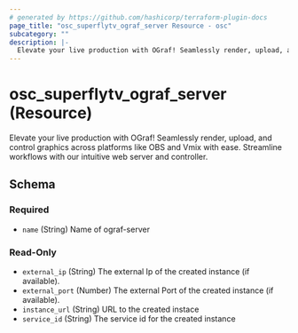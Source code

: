 ```yaml
---
# generated by https://github.com/hashicorp/terraform-plugin-docs
page_title: "osc_superflytv_ograf_server Resource - osc"
subcategory: ""
description: |-
  Elevate your live production with OGraf! Seamlessly render, upload, and control graphics across platforms like OBS and Vmix with ease. Streamline workflows with our intuitive web server and controller.
---
```


# osc_superflytv_ograf_server (Resource)

Elevate your live production with OGraf! Seamlessly render, upload, and control graphics across platforms like OBS and Vmix with ease. Streamline workflows with our intuitive web server and controller.



<!-- schema generated by tfplugindocs -->
## Schema

### Required

- `name` (String) Name of ograf-server

### Read-Only

- `external_ip` (String) The external Ip of the created instance (if available).
- `external_port` (Number) The external Port of the created instance (if available).
- `instance_url` (String) URL to the created instace
- `service_id` (String) The service id for the created instance
